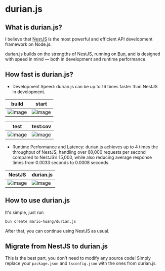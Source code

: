 # durian.js

## What is durian.js?
I believe that [NestJS](https://github.com/nestjs/nest) is the most powerful and efficient API development framework on Node.js.

durian.js builds on the strengths of NestJS, running on [Bun](https://github.com/oven-sh/bun), and is designed with speed in mind — both in development and runtime performance.

## How fast is durian.js?
- Development Speed: durian.js can be up to 16 times faster than NestJS in development.

| build | start |
| --- | --- |
| ![image](https://github.com/user-attachments/assets/61b1b40a-7ab5-45bd-ae8c-a5e13fce85a2) | ![image](https://github.com/user-attachments/assets/a5d0fb1a-f601-48e7-b390-5446796409c4) |

| test | test:cov |
| --- | --- |
| ![image](https://github.com/user-attachments/assets/92f5f98f-1055-424d-8df0-76cd13b1aa8c) | ![image](https://github.com/user-attachments/assets/d267ceec-e531-41a6-be30-49d7e0318875) |

- Runtime Performance and Latency: durian.js achieves up to 4 times the throughput of NestJS, handling over 60,000 requests per second compared to NestJS’s 15,000, while also reducing average response times from 0.0033 seconds to 0.0008 seconds.

| NestJS | durian.js |
| --- | --- |
| ![image](https://github.com/user-attachments/assets/56e3a836-0178-45c5-a900-df6f0664a21f) | ![image](https://github.com/user-attachments/assets/0cc7b5a9-ec6e-407f-ac4a-5a674bb7ad11) |

## How to use durian.js
It's simple, just run
```bash
bun create mario-huang/durian.js
```
After that, you can continue using NestJS as usual.

## Migrate from NestJS to durian.js
This is the best part, you don't need to modify any source code!
Simply replace your `package.json` and `tsconfig.json` with the ones from durian.js.